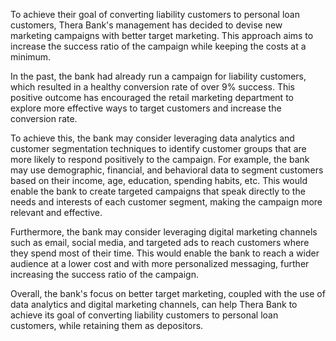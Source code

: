 To achieve their goal of converting liability customers to personal loan customers, Thera Bank's management has decided to devise new marketing campaigns with better target marketing. This approach aims to increase the success ratio of the campaign while keeping the costs at a minimum.

In the past, the bank had already run a campaign for liability customers, which resulted in a healthy conversion rate of over 9% success. This positive outcome has encouraged the retail marketing department to explore more effective ways to target customers and increase the conversion rate.

To achieve this, the bank may consider leveraging data analytics and customer segmentation techniques to identify customer groups that are more likely to respond positively to the campaign. For example, the bank may use demographic, financial, and behavioral data to segment customers based on their income, age, education, spending habits, etc. This would enable the bank to create targeted campaigns that speak directly to the needs and interests of each customer segment, making the campaign more relevant and effective.

Furthermore, the bank may consider leveraging digital marketing channels such as email, social media, and targeted ads to reach customers where they spend most of their time. This would enable the bank to reach a wider audience at a lower cost and with more personalized messaging, further increasing the success ratio of the campaign.

Overall, the bank's focus on better target marketing, coupled with the use of data analytics and digital marketing channels, can help Thera Bank to achieve its goal of converting liability customers to personal loan customers, while retaining them as depositors.
